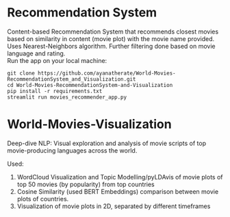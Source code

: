 # Recommendation System

Content-based Recommendation System that recommends closest movies based on similarity in content (movie plot) with the movie name provided.
Uses Nearest-Neighbors algorithm. Further filtering done based on movie language and rating. <br>
Run the app on your local machine:


```
git clone https://github.com/ayanatherate/World-Movies-RecommendationSystem_and_Visualization.git
cd World-Movies-RecommendationSystem-and-Visualization
pip install -r requirements.txt
streamlit run movies_recommender_app.py

```







# World-Movies-Visualization
Deep-dive NLP: Visual exploration and analysis of movie scripts of top movie-producing languages across the world.

Used:
1) WordCloud Visualization and Topic Modelling/pyLDAvis of movie plots of top 50 movies (by popularity) from top countries
2) Cosine Similarity (used BERT Embeddings) comparison between movie plots of countries.
3) Visualization of movie plots in 2D, separated by different timeframes


